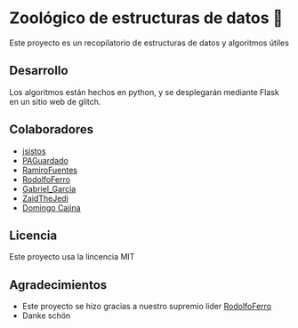 # Zoológico de estructuras de datos 🚀

Este proyecto es un recopilatorio de estructuras de datos y algoritmos útiles

## Desarrollo

Los algoritmos están hechos en python, y se desplegarán mediante Flask en un sitio web de glitch.

## Colaboradores

- [jsistos](https://github.com/jsistos)
- [PAGuardado](https://github.com/PAGuardado)
- [RamiroFuentes](https://github.com/RamiroFuentes)
- [RodolfoFerro](https://github.com/RodolfoFerro)
- [Gabriel_Garcia](https://github.com/gargargabs)
- [ZaidTheJedi](https://github.com/ZaidTheJedi)
- [Domingo Cajina](https://github.com/Physicworld)

## Licencia

Este proyecto usa la lincencia MIT

## Agradecimientos

* Este proyecto se hizo gracias a nuestro supremio lider [RodolfoFerro](https://github.com/RodolfoFerro)
* Danke schön
